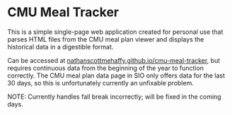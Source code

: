 # CMU Meal Tracker

This is a simple single-page web application created for personal use that parses HTML files from the CMU meal plan viewer and displays the historical data in a digestible format.

Can be accessed at [nathanscottmehaffy.github.io/cmu-meal-tracker](nathanscottmehaffy.github.io/cmu-meal-tracker), but requires continuous data from the beginning of the year to function correctly. The CMU meal plan data page in SIO only offers data for the last 30 days, so this is unfortunately currently an unfixable problem.

NOTE: Currently handles fall break incorrectly; will be fixed in the coming days.
